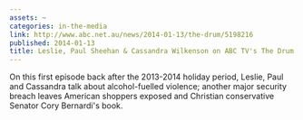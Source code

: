 ```yaml
---
assets: ~
categories: in-the-media
link: http://www.abc.net.au/news/2014-01-13/the-drum/5198216
published: 2014-01-13
title: Leslie, Paul Sheehan & Cassandra Wilkenson on ABC TV's The Drum
---
```

On this first episode back after the 2013-2014 holiday period, Leslie, Paul and Cassandra talk about alcohol-fuelled violence; another major security breach leaves American shoppers exposed and Christian conservative Senator Cory Bernardi's book. 